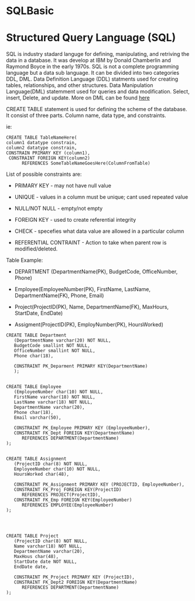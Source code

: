 # SQLBasic

Structured Query Language (SQL)
=

SQL is industry stadard languge for defining, manipulating, and retriving the data in a database. It was develop at IBM by Donald Chamberlin and Raymond Boyce in the early 1970s. SQL is not a complete programming language but a data sub language. It can be divided into two categories DDL, DML. Data Definition Language (DDL) statments used for creating tables, relationships, and other structures. Data Manipulation Language(DML) statemment used for queries and data modification. Select, insert, Delete, and update. More on DML can be found [here]()

CREATE TABLE statement is used for defining the scheme of the database. It consist of three parts. Column name, data type, and constraints. 

ie: 
```
CREATE TABLE TableNameHere(
column1 datatype constrain,
column2 datatype constrain,
CONSTRAIN PRIMARY KEY (column1),
 CONSTRAINT FOREIGN KEY(column2)
      REFERENCES SomeTableNameGoesHere(ColumnFromTable)

```
List of possible constraints are:

- PRIMARY KEY - may not have null value

- UNIQUE - values in a column must be unique; cant used repeated value

- NULL/NOT NULL - empty/not empty

- FOREIGN KEY - used to create referential integrity 

- CHECK - specefies what data value are allowed in a particular column

- REFERENTIAL CONTRAINT - Action to take when parent row is modified/deleted. 




Table Example:
- DEPARTMENT (DepartmentName(PK), BudgetCode, OfficeNumber, Phone)

- Employee(EmployeeNumber(PK), FirstName, LastName, DepartmentName(FK), Phone, Email) 

- Project(ProjectID(PK), Name, DepartmentName(FK), MaxHours, StartDate, EndDate)

- Assigment(ProjectID(PK), EmployNumber(PK), HoursWorked)


```
CREATE TABLE Department
   (DepartmentName varchar(20) NOT NULL,
   BudgetCode smallint NOT NULL,
   OfficeNumber smallint NOT NULL,
   Phone char(18),
   
   CONSTRAINT PK_Deparment PRIMARY KEY(DepartmentName)
   );


```

```
CREATE TABLE Employee
   (EmployeeNumber char(10) NOT NULL,
   FirstName varchar(18) NOT NULL,
   LastName varchar(18) NOT NULL,
   DepartmentName varchar(20),
   Phone char(18),
   Email varchar(50),

   CONSTRAINT PK_Employee PRIMARY KEY (EmployeeNumber),
   CONSTRAINT FK_Dept FOREIGN KEY(DepartmentName)
      REFERENCES DEPARTMENT(DepartmentName)
);


```


```
CREATE TABLE Assignment
   (ProjectID char(8) NOT NULL,
   EmployeeNumber char(10) NOT NULL,
   HoursWorked char(48),

   CONSTRAINT PK_Assignment PRIMARY KEY (PROJECTID, EmployeeNumber),
   CONSTRAINT FK_Proj FOREIGN KEY(ProjectID)
      REFERENCES PROJECT(ProjectID),
   CONSTRAINT FK_Emp FOREIGN KEY(EmployeeNumber)
      REFERENCES EMPLOYEE(EmployeeNumber)
);




```

```
CREATE TABLE Project
   (ProjectID char(8) NOT NULL,
   Name varchar(18) NOT NULL,
   DepartmentName varchar(20),
   MaxHous char(48),
   StartDate date NOT NULL,
   EndDate date,

   CONSTRAINT PK_Project PRIMARY KEY (ProjectID),
   CONSTRAINT FK_Dept2 FOREIGN KEY(DepartmentName)
      REFERENCES DEPARTMENT(DepartmentName)
);



```

